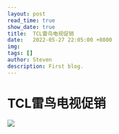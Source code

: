 ```yaml
---
layout: post
read_time: true
show_date: true
title:  TCL雷鸟电视促销
date:   2022-05-27 22:05:00 +0800
img: 
tags: []
author: Steven
description: First blog.
---
```


# TCL雷鸟电视促销

![](posts/t_goods/0.png)
